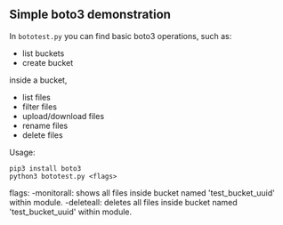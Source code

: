 ## Simple boto3 demonstration

In `bototest.py` you can find basic boto3 operations, such as:

- list buckets
- create bucket

inside a bucket,
- list files
- filter files
- upload/download files
- rename files
- delete files



Usage:


```
pip3 install boto3
python3 bototest.py <flags>
```

flags:
-monitorall: shows all files inside bucket named 'test_bucket_uuid' within module.
-deleteall: deletes all files inside bucket named 'test_bucket_uuid' within module.
